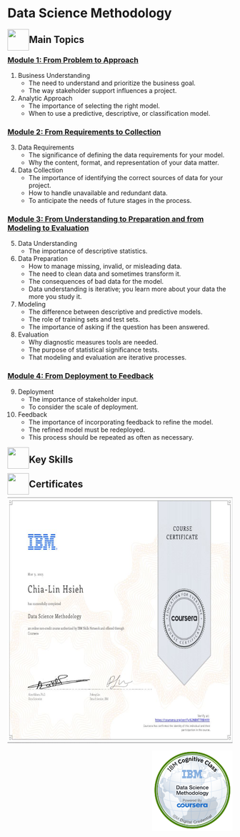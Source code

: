 # Data Science Methodology


<a href="url"><img src="https://user-images.githubusercontent.com/93101704/222638742-f320726e-c9e3-4d19-a293-73edda6c7932.png" align="left" height="48" width="48" ></a>
##  Main Topics 

  ### [Module 1: From Problem to Approach](https://github.com/ChiaLinz/IBM_Data_Science_Professional_Certificate/blob/main/03.%20%20Data%20Science%20Methodology/01.%20From-Problem-to-Approach.ipynb)
  1. Business Understanding
      * The need to understand and prioritize the business goal.
      * The way stakeholder support influences a project. 
   2.  Analytic Approach
       *	The importance of selecting the right model.
       *	When to use a predictive, descriptive, or classification model. 

   ### [Module 2: From Requirements to Collection](https://github.com/ChiaLinz/IBM_Data_Science_Professional_Certificate/blob/main/03.%20%20Data%20Science%20Methodology/02.%20From-Requirements-to-Collection.ipynb)
   3. Data Requirements
       *	The significance of defining the data requirements for your model.
       *	Why the content, format, and representation of your data matter. 
   4. Data Collection
       *	The importance of identifying the correct sources of data for your project.
       *	How to handle unavailable and redundant data.
       *	To anticipate the needs of future stages in the process.


   ### [Module 3: From Understanding to Preparation and from Modeling to Evaluation](https://github.com/ChiaLinz/IBM_Data_Science_Professional_Certificate/blob/main/03.%20%20Data%20Science%20Methodology/03.%20From-Understanding-to-Preparation.ipynb)
   5. Data Understanding
       *	The importance of descriptive statistics.
   6. Data Preparation
       *	How to manage missing, invalid, or misleading data.
       *	The need to clean data and sometimes transform it.
       *	The consequences of bad data for the model.
       *	Data understanding is iterative; you learn more about your data the more you study it. 
   7. Modeling
       *	The difference between descriptive and predictive models.
       *	The role of training sets and test sets.
       *	The importance of asking if the question has been answered.
   8. Evaluation
       *	Why diagnostic measures tools are needed.
       *	The purpose of statistical significance tests.
       * That modeling and evaluation are iterative processes.

   ### [Module 4: From Deployment to Feedback](https://github.com/ChiaLinz/IBM_Data_Science_Professional_Certificate/blob/main/03.%20%20Data%20Science%20Methodology/04.%20From-Modeling-to-Evaluation.ipynb)
   9. Deployment
       *	The importance of stakeholder input.
       *	To consider the scale of deployment.
   10. Feedback
       *	The importance of incorporating feedback to refine the model.
       *	The refined model must be redeployed.
       *	This process should be repeated as often as necessary.
    
    
 <a href="url"><img src="https://user-images.githubusercontent.com/93101704/222638910-af998087-8417-4102-be5b-6cf3c0945f51.png" align="left" height="48" width="48" ></a>
##  Key Skills 

<a href="url"><img src="https://user-images.githubusercontent.com/93101704/222639172-776dc817-d4a7-438b-bc7b-3b29c5d61f3a.png" align="left" height="48" width="48" ></a>   
 ##  Certificates 
 
   
  <a href="https://www.coursera.org/account/accomplishments/certificate/SYBL7VKHAR94"><img src="https://github.com/ChiaLinz/IBM_Data_Science_Professional_Certificate/blob/main/03.%20%20Data%20Science%20Methodology/IBM%20Certificate%2003%20Data%20Science%20Methodology.JPG" height="550" width="750" ></a>
  
   <a href="https://www.credly.com/badges/4e74c864-23f2-4470-9d00-f4a4f91ad093"><img src="https://github.com/ChiaLinz/IBM_Data_Science_Professional_Certificate/blob/main/03.%20%20Data%20Science%20Methodology/IBM%20Bedge%2003%20Data%20Science%20Methodology.png" align="right" height="180" width="180" ></a>   


